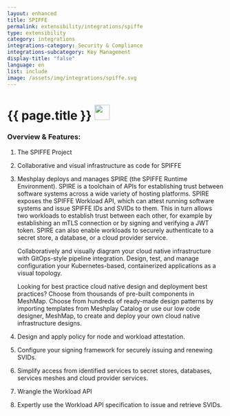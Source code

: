 ```yaml
---
layout: enhanced
title: SPIFFE
permalink: extensibility/integrations/spiffe
type: extensibility
category: integrations
integrations-category: Security & Compliance
integrations-subcategory: Key Management
display-title: "false"
language: en
list: include
image: /assets/img/integrations/spiffe.svg
---
```


<h1>{{ page.title }} <img src="{{ page.image }}" style="width: 35px; height: 35px;" /></h1>


<!-- This needs replaced with the Category property, not the sub-category.
 #### About: The SPIFFE Project -->

### Overview & Features:

1. The SPIFFE Project

2. Collaborative and visual infrastructure as code for SPIFFE

4. 
    Meshplay deploys and manages SPIRE (the SPIFFE Runtime Environment). SPIRE is a toolchain of APIs for establishing trust between software systems across a wide variety of hosting platforms. SPIRE exposes the SPIFFE Workload API, which can attest running software systems and issue SPIFFE IDs and SVIDs to them. This in turn allows two workloads to establish trust between each other, for example by establishing an mTLS connection or by signing and verifying a JWT token. SPIRE can also enable workloads to securely authenticate to a secret store, a database, or a cloud provider service.



    Collaboratively and visually diagram your cloud native infrastructure with GitOps-style pipeline integration. Design, test, and manage configuration your Kubernetes-based, containerized applications as a visual topology.



    Looking for best practice cloud native design and deployment best practices? Choose from thousands of pre-built components in MeshMap. Choose from hundreds of ready-made design patterns by importing templates from Meshplay Catalog or use our low code designer, MeshMap, to create and deploy your own cloud native infrastructure designs.



5. Design and apply policy for node and workload attestation.

6. Configure your signing framework for securely issuing and renewing SVIDs.

7. Simplify access from identified services to secret stores, databases, services meshes and cloud provider services.

8. Wrangle the Workload API

9. Expertly use the Workload API specification to issue and retrieve SVIDs.

